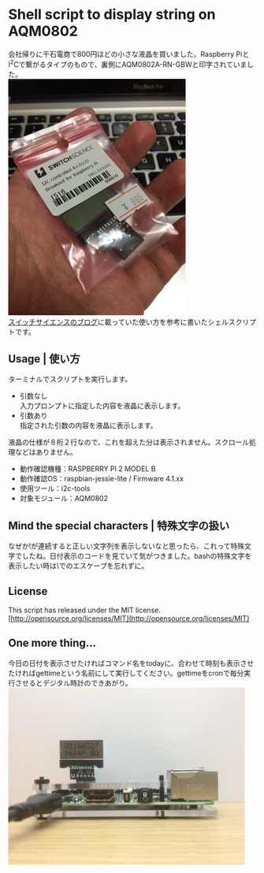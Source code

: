 # Shell script to display string on AQM0802
会社帰りに千石電商で800円ほどの小さな液晶を買いました。Raspberry PiとI<sup>2</sup>Cで繋がるタイプのもので、裏側にAQM0802A-RN-GBWと印字されていました。  
![AQM0802](./images/aqm0802.jpg)  
[スイッチサイエンスのブログ](http://mag.switch-science.com/2013/07/30/use-i2c-lcd-brakeout-board-on-raspberry-pi/)に載っていた使い方を参考に書いたシェルスクリプトです。  

## Usage | 使い方
ターミナルでスクリプトを実行します。  
- 引数なし  
 入力プロンプトに指定した内容を液晶に表示します。  
- 引数あり  
 指定された引数の内容を液晶に表示します。  

液晶の仕様が８桁２行なので、これを超えた分は表示されません。スクロール処理などはありません。  

- 動作確認機種：RASPBERRY PI 2 MODEL B  
- 動作確認OS：raspbian-jessie-lite / Firmware 4.1.xx  
- 使用ツール：i2c-tools  
- 対象モジュール：AQM0802  

## Mind the special characters | 特殊文字の扱い
なぜか!が連続すると正しい文字列を表示しないなと思ったら、これって特殊文字でしたね。日付表示のコードを見ていて気がつきました。bashの特殊文字を表示したい時は\でのエスケープを忘れずに。  

## License
This script has released under the MIT license.  
[http://opensource.org/licenses/MIT](http://opensource.org/licenses/MIT)  

## One more thing...
今日の日付を表示させたければコマンド名をtodayに、合わせて時刻も表示させたければgettimeという名前にして実行してください。gettimeをcronで毎分実行させるとデジタル時計のできあがり。  
![デジタル時計Pi](./images/raspberrypi-with-aqm0802.jpg)  
